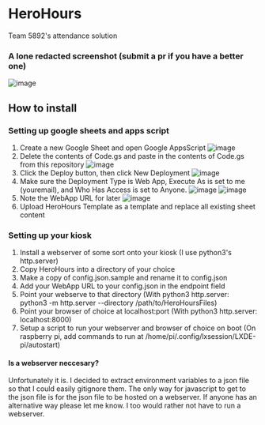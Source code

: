 # HeroHours
Team 5892's attendance solution
### A lone redacted screenshot (submit a pr if you have a better one)
![image](https://user-images.githubusercontent.com/20732350/149432819-06f04b8b-c6f8-4219-9990-91f981b9d769.png)

## How to install
### Setting up google sheets and apps script
1. Create a new Google Sheet and open Google AppsScript
![image](https://user-images.githubusercontent.com/20732350/149431170-363128c1-8ad5-47df-a23c-cbe514449611.png)
2. Delete the contents of Code.gs and paste in the contents of Code.gs from this repository
![image](https://user-images.githubusercontent.com/20732350/149431384-39dec44a-4588-4b13-bab7-dd52f28bf042.png)
3. Click the Deploy button, then click New Deployment
![image](https://user-images.githubusercontent.com/20732350/149431536-3b7843b1-1447-4107-b1bd-8cd2cf46a658.png)
4. Make sure the Deployment Type is Web App, Execute As is set to me (youremail), and Who Has Access is set to Anyone.
![image](https://user-images.githubusercontent.com/20732350/149431648-7195abdd-9479-4bdf-b372-7de9cea70cd4.png)
![image](https://user-images.githubusercontent.com/20732350/149431737-ce1ee7d6-9b2e-4e98-999e-5821f1120c12.png)
5. Note the WebApp URL for later
![image](https://user-images.githubusercontent.com/20732350/149431904-28357011-3868-4a14-92f2-4bd67b910ed9.png)
6. Upload HeroHours Template as a template and replace all existing sheet content
### Setting up your kiosk
1. Install a webserver of some sort onto your kiosk (I use python3's http.server)
2. Copy HeroHours into a directory of your choice
3. Make a copy of config.json.sample and rename it to config.json
4. Add your WebApp URL to your config.json in the endpoint field 
5. Point your webserve to that directory (With python3 http.server: python3 -m http.server --directory /path/to/HeroHoursFiles)
6. Point your browser of choice at localhost:port (With python3 http.server: localhost:8000)
7. Setup a script to run your webserver and browser of choice on boot (On raspberry pi, add commands to run at /home/pi/.config/lxsession/LXDE-pi/autostart)
#### Is a webserver neccesary?
Unfortunately it is. I decided to extract environment variables to a json file so that I could easily gitignore them. The only way for javascript to get to the json file is for the json file to be hosted on a webserver. If anyone has an alternative way please let me know. I too would rather not have to run a webserver.
